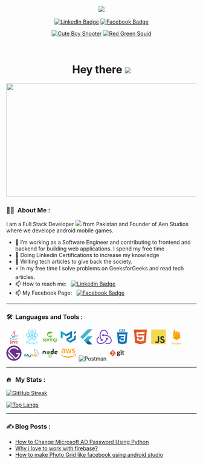 <p align="center"><img src="https://media.giphy.com/media/M9gbBd9nbDrOTu1Mqx/giphy.gif" width="100"/></p>
<p align="center">
<a href="https://pk.linkedin.com/in/umair-mukhtar-828510153"><img src="https://img.shields.io/badge/LinkedIn-blue?style=for-the-badge&logo=linkedin&logoColor=white" alt="LinkedIn Badge"></a>
  <a href="https://www.facebook.com/AenUmair"><img src="https://img.shields.io/badge/Facebook-blue?style=for-the-badge&logo=facebook&logoColor=white" alt="Facebook Badge"></a>
</p>
<p align="center">
<a href="https://play.google.com/store/apps/details?id=com.aenstudios.cuteboyshooter"><img src="https://play-lh.googleusercontent.com/5Xjy4j27M_UeGb3wxaRbAx1pKaFW7GONa-rsrNaY5FrlZoaDOZViOysUI-BMAy_8iw=w240-h480-rw" alt="Cute Boy Shooter"></a>
  <a href="https://play.google.com/store/apps/details?id=com.aenstudios.redgreensquid"><img src="https://play-lh.googleusercontent.com/SubZzJdZ32xkHocsqhBuCpgjdnNnBTv2jBcQ_MZYEjP3aTV2NMWwTJO6iMRAtuiAgut_=w240-h480-rw" alt="Red Green Squid"></a>
</p>
<!-- <p align="center">
<a href="https://www.buymeacoffee.com/zed0" target="_blank"><img style="width:125px;height:125px;border-radius:25px" src="https://cdn.buymeacoffee.com/buttons/default-orange.png" alt="Buy Me A Coffee" height="41" width="174"></a>
</p> -->
<p align="center"><img src="https://komarev.com/ghpvc/?username=UmairMukhtar&style=flat-square&color=blue" alt=""></p>
<h1 align="center">Hey there <img src="https://media.giphy.com/media/hvRJCLFzcasrR4ia7z/giphy.gif" width="40"></h1>

<p align="center"><img src="https://media.giphy.com/media/dWesBcTLavkZuG35MI/giphy.gif" width="600" height="300"  /></p>

### :woman_technologist: &nbsp;About Me :

I am a Full Stack Developer <img src="https://media.giphy.com/media/WUlplcMpOCEmTGBtBW/giphy.gif" width="30"> from Pakistan and Founder of Aen Studios where we develope android mobile games.

- 🔭 I’m working as a Software Engineer and contributing to frontend and backend for building web applications. I spend my free time
- 🌱 Doing Linkedin Certifications to increase my knowledge
- 🌱 Writing tech articles to give back the society.
- ⚡ In my free time I solve problems on GeeksforGeeks and read tech articles.
- 📫 How to reach me: &nbsp; [![Linkedin Badge](https://img.shields.io/badge/-UmairMukhtar-blue?style=flat&logo=Linkedin&logoColor=white)](https://pk.linkedin.com/in/umair-mukhtar-828510153)
- 📫 My Facebook Page: &nbsp; [![Facebook Badge](https://img.shields.io/badge/-UmairMukhtar-blue?style=flat&logo=Facebook&logoColor=white)](https://www.facebook.com/AenUmair)

---

### 🛠 &nbsp;Languages and Tools :

<p>
<img src="https://github.com/devicons/devicon/blob/master/icons/java/java-original-wordmark.svg" title="Java" alt="Java" width="40" height="40"/>&nbsp;
<img src="https://github.com/devicons/devicon/blob/master/icons/react/react-original-wordmark.svg" title="React" alt="React" width="40" height="40"/>&nbsp;
<img src="https://github.com/devicons/devicon/blob/master/icons/spring/spring-original-wordmark.svg" title="Spring" alt="Spring" width="40" height="40"/>&nbsp;
<img src="https://github.com/devicons/devicon/blob/master/icons/materialui/materialui-original.svg" title="Material UI" alt="Material UI" width="40" height="40"/>&nbsp;
<img src="https://github.com/devicons/devicon/blob/master/icons/flutter/flutter-original.svg" title="Flutter" alt="Flutter" width="40" height="40"/>&nbsp;
<img src="https://github.com/devicons/devicon/blob/master/icons/redux/redux-original.svg" title="Redux" alt="Redux " width="40" height="40"/>&nbsp;
<img src="https://github.com/devicons/devicon/blob/master/icons/css3/css3-plain-wordmark.svg"  title="CSS3" alt="CSS" width="40" height="40"/>&nbsp;
<img src="https://github.com/devicons/devicon/blob/master/icons/html5/html5-original.svg" title="HTML5" alt="HTML" width="40" height="40"/>&nbsp;
<img src="https://github.com/devicons/devicon/blob/master/icons/javascript/javascript-original.svg" title="JavaScript" alt="JavaScript" width="40" height="40"/>&nbsp;
<img src="https://github.com/devicons/devicon/blob/master/icons/firebase/firebase-plain-wordmark.svg" title="Firebase" alt="Firebase" width="40" height="40"/>&nbsp;
<img src="https://github.com/devicons/devicon/blob/master/icons/gatsby/gatsby-original.svg" title="Gatsby"  alt="Gatsby" width="40" height="40"/>&nbsp;
<img src="https://github.com/devicons/devicon/blob/master/icons/mysql/mysql-original-wordmark.svg" title="MySQL"  alt="MySQL" width="40" height="40"/>&nbsp;
<img src="https://github.com/devicons/devicon/blob/master/icons/nodejs/nodejs-original-wordmark.svg" title="NodeJS" alt="NodeJS" width="40" height="40"/>&nbsp;
<img src="https://github.com/devicons/devicon/blob/master/icons/amazonwebservices/amazonwebservices-plain-wordmark.svg" title="AWS" alt="AWS" width="40" height="40"/>&nbsp;
<img src="https://www.vectorlogo.zone/logos/getpostman/getpostman-icon.svg" title="Postman"  alt="Postman" width="40" height="40"/>&nbsp;
<img src="https://github.com/devicons/devicon/blob/master/icons/git/git-original-wordmark.svg" title="Git" **alt="Git" width="40" height="40"/>&nbsp;
</p>

---

### 🔥 &nbsp; My Stats :
[![GitHub Streak](http://github-readme-streak-stats.herokuapp.com?user=UmairMukhtar&theme=dark&background=000000)](https://git.io/streak-stats)

[![Top Langs](https://github-readme-stats.vercel.app/api/top-langs/?username=UmairMukhtar&layout=compact&theme=vision-friendly-dark)](https://github.com/anuraghazra/github-readme-stats)

---

### ✍️ Blog Posts : 
- [How to Change Microsoft AD Password Using Python](https://aenumair.medium.com/changing-microsoft-ad-user-password-using-python-bd7a2c4c4b11)
- [Why i love to work with firebase?](https://aenumair.medium.com/why-i-love-to-work-with-firebase-c584da3ce5c8)
- [How to make Photo Grid like facebook using android studio](https://aenumair.medium.com/how-to-make-photo-grid-like-facebook-using-react-js-8792cc3c5263)<!-- BLOG-POST-LIST:START -->
<!-- BLOG-POST-LIST:END -->
